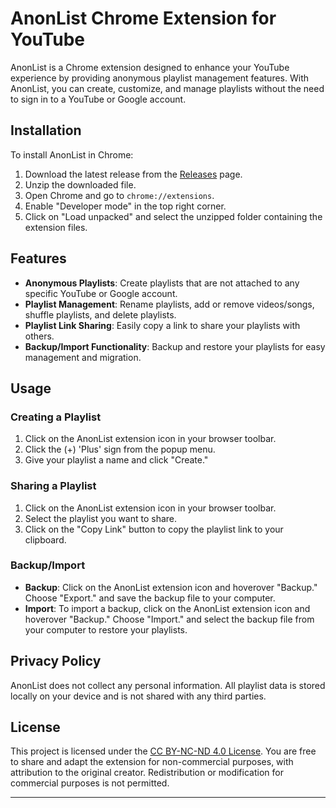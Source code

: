 # AnonList Chrome Extension for YouTube

AnonList is a Chrome extension designed to enhance your YouTube experience by providing anonymous playlist management features. With AnonList, you can create, customize, and manage playlists without the need to sign in to a YouTube or Google account.

## Installation

To install AnonList in Chrome:

1. Download the latest release from the [Releases](https://github.com/ReformedDoge/AnonList/releases) page.
2. Unzip the downloaded file.
3. Open Chrome and go to `chrome://extensions`.
4. Enable "Developer mode" in the top right corner.
5. Click on "Load unpacked" and select the unzipped folder containing the extension files.

## Features

- **Anonymous Playlists**: Create playlists that are not attached to any specific YouTube or Google account.
- **Playlist Management**: Rename playlists, add or remove videos/songs, shuffle playlists, and delete playlists.
- **Playlist Link Sharing**: Easily copy a link to share your playlists with others.
- **Backup/Import Functionality**: Backup and restore your playlists for easy management and migration.

## Usage

### Creating a Playlist

1. Click on the AnonList extension icon in your browser toolbar.
2. Click the (+) 'Plus' sign from the popup menu.
3. Give your playlist a name and click "Create."

### Sharing a Playlist

1. Click on the AnonList extension icon in your browser toolbar.
2. Select the playlist you want to share.
3. Click on the "Copy Link" button to copy the playlist link to your clipboard.

### Backup/Import

- **Backup**: Click on the AnonList extension icon and hoverover "Backup." Choose "Export." and save the backup file to your computer.
- **Import**: To import a backup, click on the AnonList extension icon and hoverover "Backup." Choose "Import." and select the backup file from your computer to restore your playlists.

## Privacy Policy

AnonList does not collect any personal information. All playlist data is stored locally on your device and is not shared with any third parties.

## License

This project is licensed under the [CC BY-NC-ND 4.0 License](LICENSE). You are free to share and adapt the extension for non-commercial purposes, with attribution to the original creator. Redistribution or modification for commercial purposes is not permitted.

---
